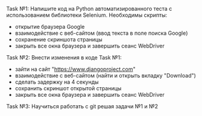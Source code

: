 
Task №1:
Напишите код на Python  автоматизированного теста с использованием библиотеки Selenium.
Необходимы скрипты:
- открытие браузера Google
- взаимодействие с веб-сайтом (ввод текста в поле поиска Google)
- сохранение скриншота страницы
- закрыть все окна браузера и завершить сеанс WebDriver

Task №2:
Внести изменения в коде Task №1:
- зайти на сайт "https://www.djangoproject.com"
- взаимодействие с веб-сайтом (найти и открыть вкладку "Download")
- сделать задержку на 4 секунды
- сохранить скриншот открытой страницы
- закрыть все окна браузера и завершить сеанс WebDriver

Task №3:
Научиться работать с git решая задачи №1 и №2
